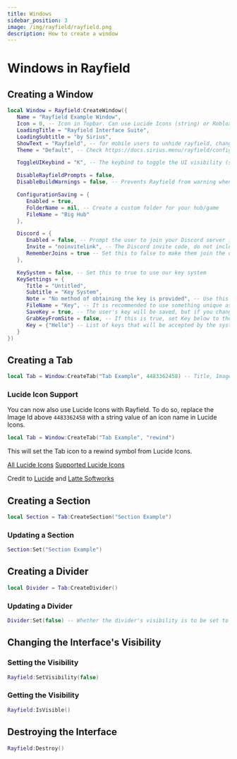 ```yaml
---
title: Windows
sidebar_position: 3
image: /img/rayfield/rayfield.png
description: How to create a window
---
```


# Windows in Rayfield

## Creating a Window

```lua
local Window = Rayfield:CreateWindow({
   Name = "Rayfield Example Window",
   Icon = 0, -- Icon in Topbar. Can use Lucide Icons (string) or Roblox Image (number). 0 to use no icon (default).
   LoadingTitle = "Rayfield Interface Suite",
   LoadingSubtitle = "by Sirius",
   ShowText = "Rayfield", -- for mobile users to unhide rayfield, change if you'd like
   Theme = "Default", -- Check https://docs.sirius.menu/rayfield/configuration/themes

   ToggleUIKeybind = "K", -- The keybind to toggle the UI visibility (string like "K" or Enum.KeyCode)

   DisableRayfieldPrompts = false,
   DisableBuildWarnings = false, -- Prevents Rayfield from warning when the script has a version mismatch with the interface

   ConfigurationSaving = {
      Enabled = true,
      FolderName = nil, -- Create a custom folder for your hub/game
      FileName = "Big Hub"
   },

   Discord = {
      Enabled = false, -- Prompt the user to join your Discord server if their executor supports it
      Invite = "noinvitelink", -- The Discord invite code, do not include discord.gg/. E.g. discord.gg/ ABCD would be ABCD
      RememberJoins = true -- Set this to false to make them join the discord every time they load it up
   },

   KeySystem = false, -- Set this to true to use our key system
   KeySettings = {
      Title = "Untitled",
      Subtitle = "Key System",
      Note = "No method of obtaining the key is provided", -- Use this to tell the user how to get a key
      FileName = "Key", -- It is recommended to use something unique as other scripts using Rayfield may overwrite your key file
      SaveKey = true, -- The user's key will be saved, but if you change the key, they will be unable to use your script
      GrabKeyFromSite = false, -- If this is true, set Key below to the RAW site you would like Rayfield to get the key from
      Key = {"Hello"} -- List of keys that will be accepted by the system, can be RAW file links (pastebin, github etc) or simple strings ("hello","key22")
   }
})
```

## Creating a Tab

```lua
local Tab = Window:CreateTab("Tab Example", 4483362458) -- Title, Image
```


### Lucide Icon Support
You can now also use Lucide Icons with Rayfield.
To do so, replace the Image Id above `4483362458` with a string value of an icon name in Lucide Icons.

```lua
local Tab = Window:CreateTab("Tab Example", "rewind")
```

This will set the Tab icon to a rewind symbol from Lucide Icons.

[All Lucide Icons](https://lucide.dev/icons/) 
[Supported Lucide Icons](https://github.com/latte-soft/lucide-roblox/tree/master/icons/compiled/48px)

Credit to [Lucide](https://lucide.dev/) and [Latte Softworks](https://github.com/latte-soft/)

## Creating a Section

```lua
local Section = Tab:CreateSection("Section Example")
```

### Updating a Section

```lua
Section:Set("Section Example")
```

## Creating a Divider

```lua
local Divider = Tab:CreateDivider()
```

### Updating a Divider

```lua
Divider:Set(false) -- Whether the divider's visibility is to be set to true or false.
```

## Changing the Interface's Visibility

### Setting the Visibility

```lua
Rayfield:SetVisibility(false)
```

### Getting the Visibility

```lua
Rayfield:IsVisible()
```

## Destroying the Interface

```lua
Rayfield:Destroy()
```
